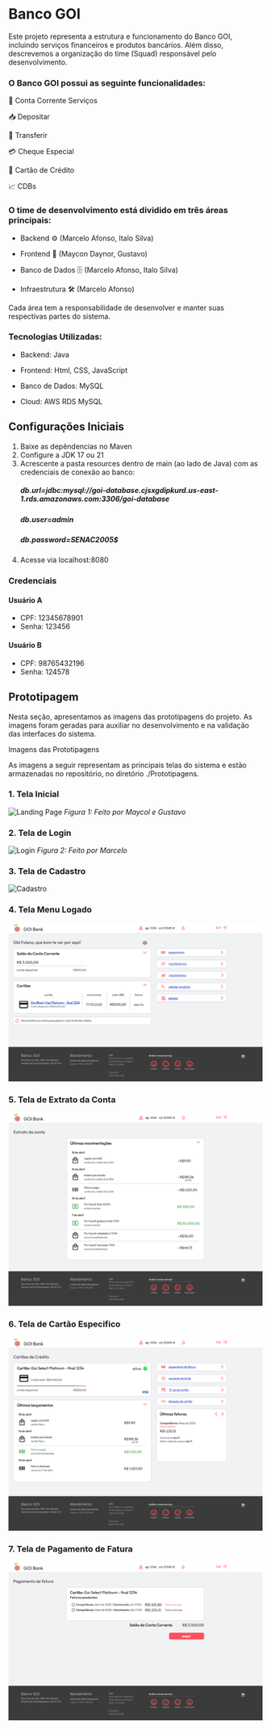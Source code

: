 # Banco GOI
Este projeto representa a estrutura e funcionamento do Banco GOI, incluindo serviços financeiros e produtos bancários. Além disso, descrevemos a organização do time (Squad) responsável pelo desenvolvimento.

### O Banco GOI possui as seguinte funcionalidades:

📂 Conta Corrente Serviços

📥 Depositar

🔄 Transferir

💳 Cheque Especial

🏦 Cartão de Crédito

📈 CDBs

### O time de desenvolvimento está dividido em três áreas principais:

- Backend ⚙️ (Marcelo Afonso, Italo Silva)

- Frontend 🎨 (Maycon Daynor, Gustavo)

- Banco de Dados 🗄️ (Marcelo Afonso, Italo Silva)

- Infraestrutura 🛠️ (Marcelo Afonso)

Cada área tem a responsabilidade de desenvolver e manter suas respectivas partes do sistema.

### Tecnologias Utilizadas:

- Backend: Java 

- Frontend: Html, CSS, JavaScript

- Banco de Dados: MySQL

- Cloud: AWS RDS MySQL 

## Configurações Iniciais
1. Baixe as depêndencias no Maven
2. Configure a JDK 17 ou 21
3. Acrescente a pasta resources dentro de main (ao lado de Java) com as credenciais de conexão ao banco:
   ##### db.url=jdbc:mysql://goi-database.cjsxgdipkurd.us-east-1.rds.amazonaws.com:3306/goi-database
   ##### db.user=admin
   ##### db.password=SENAC2005$
5. Acesse via localhost:8080

### Credenciais
#### Usuário A
- CPF: 12345678901
- Senha: 123456

#### Usuário B
- CPF: 98765432196
- Senha: 124578

## Prototipagem

Nesta seção, apresentamos as imagens das prototipagens do projeto. As imagens foram geradas para auxiliar no desenvolvimento e na validação das interfaces do sistema.

Imagens das Prototipagens

As imagens a seguir representam as principais telas do sistema e estão armazenadas no repositório, no diretório ./Prototipagens.

### 1. Tela Inicial
![Landing Page](./Prototipagens/landing-page.png)
*Figura 1: Feito por Maycol e Gustavo*


### 2. Tela de Login
![Login](./Prototipagens/login.png)
*Figura 2: Feito por Marcelo*


### 3. Tela de Cadastro
![Cadastro](./Prototipagens/casdastro.png)


### 4. Tela Menu Logado
![Menu](./Prototipagens/menu-logado.png)


### 5. Tela de Extrato da Conta
![Extrato](./Prototipagens/extrato-conta.png)


### 6. Tela de Cartão Especifico
![Cadastro](./Prototipagens/cartao-especifico.png)


### 7. Tela de Pagamento de Fatura
![Cadastro](./Prototipagens/pagamento-fatura.png)


